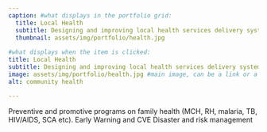 ```yaml
---
caption: #what displays in the portfolio grid:
  title: Local Health
  subtitle: Designing and improving local health services delivery system
  thumbnail: assets/img/portfolio/health.jpg
  
#what displays when the item is clicked:
title: Local Health
subtitle: Designing and improving local health services delivery system
image: assets/img/portfolio/health.jpg #main image, can be a link or a file in assets/img/portfolio
alt: community health

---
```


Preventive and promotive programs on family health (MCH, RH, malaria, TB, HIV/AIDS, SCA etc).
Early Warning and CVE
Disaster and risk management
